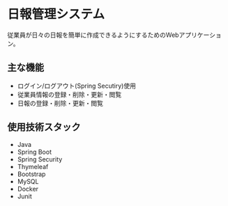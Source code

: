 # 日報管理システム
  従業員が日々の日報を簡単に作成できるようにするためのWebアプリケーション。

## 主な機能
- ログイン/ログアウト(Spring Secutiry)使用
- 従業員情報の登録・削除・更新・閲覧
- 日報の登録・削除・更新・閲覧

## 使用技術スタック
- Java
- Spring Boot
- Spring Security
- Thymeleaf
- Bootstrap
- MySQL
- Docker
- Junit
